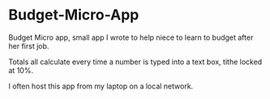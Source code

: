 # Budget-Micro-App
Budget Micro app, small app I wrote to help niece to learn to budget after her first job.

Totals all calculate every time a number is typed into a text box, tithe locked at 10%.

I often host this app from my laptop on a local network.
